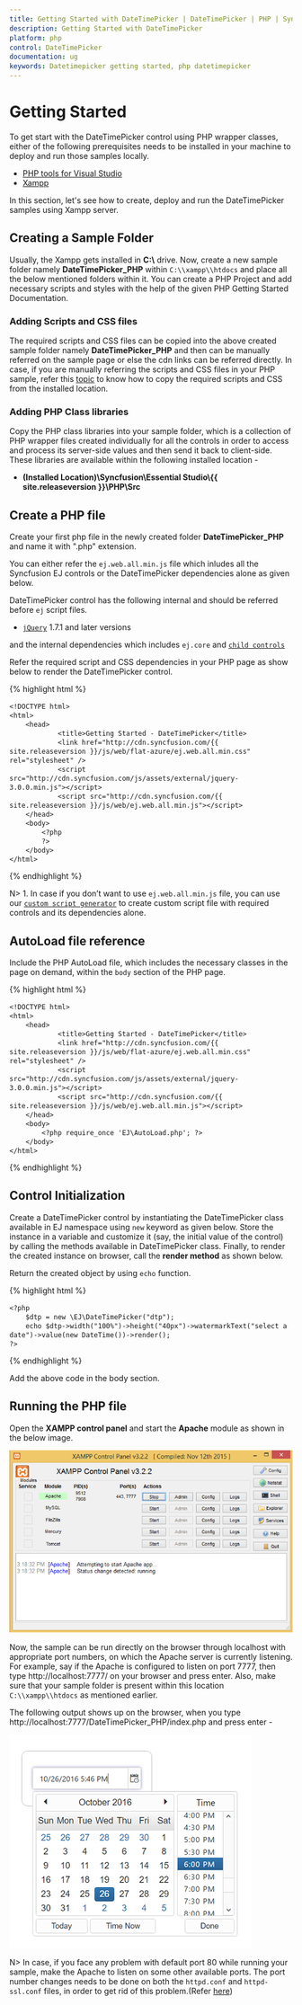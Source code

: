 ```yaml
---
title: Getting Started with DateTimePicker | DateTimePicker | PHP | Syncfusion
description: Getting Started with DateTimePicker
platform: php
control: DateTimePicker
documentation: ug
keywords: Datetimepicker getting started, php datetimepicker
---
```


# Getting Started

To get start with the DateTimePicker control using PHP wrapper classes, either of the following prerequisites needs to be installed in your machine to deploy and run those samples locally.

* [PHP tools for Visual Studio](https://visualstudiogallery.msdn.microsoft.com/6eb51f05-ef01-4513-ac83-4c5f50c95fb5)
* [Xampp](https://www.apachefriends.org/download.html)

In this section, let's see how to create, deploy and run the DateTimePicker samples using Xampp server.

## Creating a Sample Folder 

Usually, the Xampp gets installed in **C:\\** drive. Now, create a new sample folder namely **DateTimePicker_PHP** within `C:\\xampp\\htdocs` and place all the below mentioned folders within it.
You can create a PHP Project and add necessary scripts and styles with the help of the given PHP Getting Started Documentation.

### Adding Scripts and CSS files

The required scripts and CSS files can be copied into the above created sample folder namely **DateTimePicker_PHP** and then can be manually referred on the sample page or else the cdn links can be referred directly. In case, if you are manually referring the scripts and CSS files in your PHP sample, refer this [topic](https://help.syncfusion.com/js/control-initialization#manual-reference-of-scripts-and-style-sheets-in-a-html-page) to know how to copy the required scripts and CSS from the installed location.  

### Adding PHP Class libraries

Copy the PHP class libraries into your sample folder, which is a collection of PHP wrapper files created individually for all the controls in order to access and process its server-side values and then send it back to client-side. These libraries are available within the following installed location - 

* **(Installed Location)\\Syncfusion\\Essential Studio\\{{ site.releaseversion }}\\PHP\\Src** 

## Create a PHP file

Create your first php file in the newly created folder **DateTimePicker_PHP** and name it with ".php" extension.

You can either refer the `ej.web.all.min.js` file which inludes all the Syncfusion EJ controls or the DateTimePicker dependencies alone as given below.

DateTimePicker control has the following internal and should be referred before `ej` script files.

* [`jQuery`](http://jquery.com) 1.7.1 and later versions

and the internal dependencies which includes `ej.core` and [`child controls`](https://help.syncfusion.com/api/js/ejdatetimepicker#requires)

Refer the required script and CSS dependencies in your PHP page as show below to render the DateTimePicker control.

{% highlight html %}

    <!DOCTYPE html>
    <html>
        <head>
                <title>Getting Started - DateTimePicker</title>
                <link href="http://cdn.syncfusion.com/{{ site.releaseversion }}/js/web/flat-azure/ej.web.all.min.css" rel="stylesheet" />
                <script src="http://cdn.syncfusion.com/js/assets/external/jquery-3.0.0.min.js"></script>
                <script src="http://cdn.syncfusion.com/{{ site.releaseversion }}/js/web/ej.web.all.min.js"></script>
        </head>
        <body>
            <?php
            ?>
        </body>
    </html>

{% endhighlight %}

N> 1. In case if you don’t want to use `ej.web.all.min.js` file, you can use our [`custom script generator`](https://help.syncfusion.com/api/js/ejdatetimepicker#requires) to create custom script file with required controls and its dependencies alone.

## AutoLoad file reference

Include the PHP AutoLoad file, which includes the necessary classes in the page on demand, within the `body` section of the PHP page.

{% highlight html %}

    <!DOCTYPE html>
    <html>
        <head>
                <title>Getting Started - DateTimePicker</title>
                <link href="http://cdn.syncfusion.com/{{ site.releaseversion }}/js/web/flat-azure/ej.web.all.min.css" rel="stylesheet" /> 
                <script src="http://cdn.syncfusion.com/js/assets/external/jquery-3.0.0.min.js"></script>
                <script src="http://cdn.syncfusion.com/{{ site.releaseversion }}/js/web/ej.web.all.min.js"></script>
        </head>
        <body>
            <?php require_once 'EJ\AutoLoad.php'; ?>
        </body>
    </html>

{% endhighlight %} 

## Control Initialization

Create a DateTimePicker control by instantiating the DateTimePicker class available in EJ namespace using `new` keyword as given below.
Store the instance in a variable and customize it (say, the initial value of the control) by calling the methods available in DateTimePicker class.
Finally, to render the created instance on browser, call the **render method** as shown below.

Return the created object by using `echo` function. 

{% highlight html %}

    <?php
        $dtp = new \EJ\DateTimePicker("dtp");
        echo $dtp->width("100%")->height("40px")->watermarkText("select a date")->value(new DateTime())->render();
    ?>

{% endhighlight %} 

Add the above code in the body section.

## Running the PHP file

Open the **XAMPP control panel** and start the **Apache** module as shown in the below image. 

![](getting-started_images/controlpanel.png)

Now, the sample can be run directly on the browser through localhost with appropriate port numbers, on which the Apache server is currently listening. For example, say if the Apache is configured to listen on port 7777, then type http://localhost:7777/ on your browser and press enter. Also, make sure that your sample folder is present within this location `C:\\xampp\\htdocs` as mentioned earlier.

The following output shows up on the browser, when you type http://localhost:7777/DateTimePicker_PHP/index.php and press enter - 

![](getting-started_images/datetime.png)

N> In case, if you face any problem with default port 80 while running your sample, make the Apache to listen on some other available ports. The port number changes needs to be done on both the `httpd.conf` and `httpd-ssl.conf` files, in order to get rid of this problem.(Refer [here](http://stackoverflow.com/questions/20558410/xampp-port-80-in-use-by-unable-to-open-process-with-pid-4-12)) 

